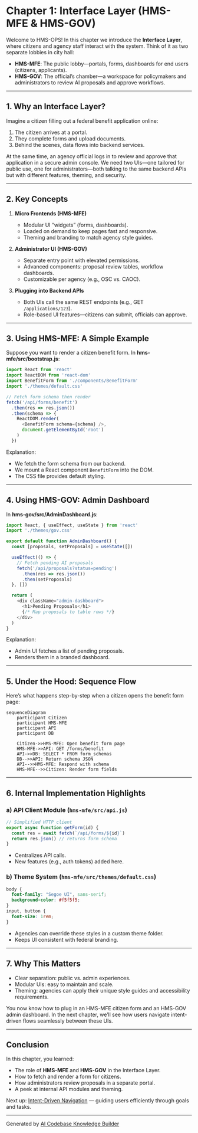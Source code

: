 # Chapter 1: Interface Layer (HMS-MFE & HMS-GOV)

Welcome to HMS-OPS! In this chapter we introduce the **Interface Layer**, where citizens and agency staff interact with the system. Think of it as two separate lobbies in city hall:

- **HMS-MFE**: The public lobby—portals, forms, dashboards for end users (citizens, applicants).
- **HMS-GOV**: The official’s chamber—a workspace for policymakers and administrators to review AI proposals and approve workflows.

---

## 1. Why an Interface Layer?

Imagine a citizen filling out a federal benefit application online:

1. The citizen arrives at a portal.
2. They complete forms and upload documents.
3. Behind the scenes, data flows into backend services.

At the same time, an agency official logs in to review and approve that application in a secure admin console. We need two UIs—one tailored for public use, one for administrators—both talking to the same backend APIs but with different features, theming, and security.

---

## 2. Key Concepts

1. **Micro Frontends (HMS-MFE)**  
   - Modular UI “widgets” (forms, dashboards).  
   - Loaded on demand to keep pages fast and responsive.  
   - Theming and branding to match agency style guides.  

2. **Administrator UI (HMS-GOV)**  
   - Separate entry point with elevated permissions.  
   - Advanced components: proposal review tables, workflow dashboards.  
   - Customizable per agency (e.g., OSC vs. CAOC).  

3. **Plugging into Backend APIs**  
   - Both UIs call the same REST endpoints (e.g., GET `/applications/123`).  
   - Role-based UI features—citizens can submit, officials can approve.  

---

## 3. Using HMS-MFE: A Simple Example

Suppose you want to render a citizen benefit form. In **hms-mfe/src/bootstrap.js**:

```js
import React from 'react'
import ReactDOM from 'react-dom'
import BenefitForm from './components/BenefitForm'
import './themes/default.css'

// Fetch form schema then render
fetch('/api/forms/benefit')
  .then(res => res.json())
  .then(schema => {
    ReactDOM.render(
      <BenefitForm schema={schema} />,
      document.getElementById('root')
    )
  })
```

Explanation:
- We fetch the form schema from our backend.
- We mount a React component `BenefitForm` into the DOM.
- The CSS file provides default styling.

---

## 4. Using HMS-GOV: Admin Dashboard

In **hms-gov/src/AdminDashboard.js**:

```js
import React, { useEffect, useState } from 'react'
import './themes/gov.css'

export default function AdminDashboard() {
  const [proposals, setProposals] = useState([])

  useEffect(() => {
    // Fetch pending AI proposals
    fetch('/api/proposals?status=pending')
      .then(res => res.json())
      .then(setProposals)
  }, [])

  return (
    <div className="admin-dashboard">
      <h1>Pending Proposals</h1>
      {/* Map proposals to table rows */}
    </div>
  )
}
```

Explanation:
- Admin UI fetches a list of pending proposals.
- Renders them in a branded dashboard.

---

## 5. Under the Hood: Sequence Flow

Here’s what happens step-by-step when a citizen opens the benefit form page:

```mermaid
sequenceDiagram
    participant Citizen
    participant HMS-MFE
    participant API
    participant DB

    Citizen->>HMS-MFE: Open benefit form page
    HMS-MFE->>API: GET /forms/benefit
    API->>DB: SELECT * FROM form_schemas
    DB-->>API: Return schema JSON
    API-->>HMS-MFE: Respond with schema
    HMS-MFE-->>Citizen: Render form fields
```

---

## 6. Internal Implementation Highlights

### a) API Client Module (`hms-mfe/src/api.js`)

```js
// Simplified HTTP client
export async function getForm(id) {
  const res = await fetch(`/api/forms/${id}`)
  return res.json() // returns form schema
}
```

- Centralizes API calls.
- New features (e.g., auth tokens) added here.

### b) Theme System (`hms-mfe/src/themes/default.css`)

```css
body {
  font-family: "Segoe UI", sans-serif;
  background-color: #f5f5f5;
}
input, button {
  font-size: 1rem;
}
```

- Agencies can override these styles in a custom theme folder.
- Keeps UI consistent with federal branding.

---

## 7. Why This Matters

- Clear separation: public vs. admin experiences.
- Modular UIs: easy to maintain and scale.
- Theming: agencies can apply their unique style guides and accessibility requirements.

You now know how to plug in an HMS-MFE citizen form and an HMS-GOV admin dashboard. In the next chapter, we’ll see how users navigate intent-driven flows seamlessly between these UIs.

---

## Conclusion

In this chapter, you learned:

- The role of **HMS-MFE** and **HMS-GOV** in the Interface Layer.  
- How to fetch and render a form for citizens.  
- How administrators review proposals in a separate portal.  
- A peek at internal API modules and theming.

Next up: [Intent-Driven Navigation](02_intent_driven_navigation_.md) — guiding users efficiently through goals and tasks.

---

Generated by [AI Codebase Knowledge Builder](https://github.com/The-Pocket/Tutorial-Codebase-Knowledge)